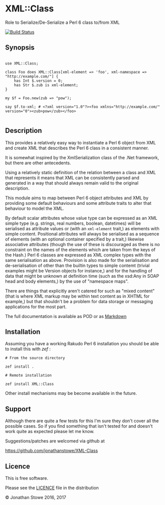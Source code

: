 # XML::Class

Role to Serialize/De-Serialize a Perl 6 class to/from XML

[![Build Status](https://travis-ci.org/jonathanstowe/XML-Class.svg?branch=master)](https://travis-ci.org/jonathanstowe/XML-Class)

## Synopsis

```perl6

use XML::Class;

class Foo does XML::Class[xml-element => 'foo', xml-namespace => "http://example.com/"] {
    has Int $.version = 0;
    has Str $.zub is xml-element;
}

my $f = Foo.new(zub => "pow");

say $f.to-xml; # <?xml version="1.0"?><foo xmlns="http://example.com/" version="0"><zub>pow</zub></foo>


```


## Description

This provides a relatively easy way to instantiate a Perl 6 object from
XML and create XML that describes the Perl 6 class in a consistent manner.

It is somewhat inspired by the XmlSerialization class of the .Net
framework, but there are other antecedents.

Using a relatively static definition of the relation between a class
and XML that represents it means that XML can be consistently parsed
and generated in a way that should always remain valid to the original
description.

This module aims to map between Perl 6 object attributes and XML by
providing some default behaviours and some attribute traits to alter
that behaviour to model the XML.

By default scalar attributes whose value type can be expressed as an XML
simple type (e.g.  strings, real numbers, boolean, datetimes) will be
serialised as attribute values or (with an ```xml-element``` trait,)
as elements with simple content.  Positional attributes will always
be serialised as a sequence of elements (with an optional container
specified by a trait,) likewise associative attributes (though the use
of these is discouraged as there is no constraint on the names of the
elements which are taken from the keys of the Hash.)  Perl 6 classes are
expressed as XML complex types with the same serialisation as above.
Provision is also made for the serialisation and de-serialisation of
other than the builtin types to simple contemt (trivial examples might
be Version objects for instance,) and for the handling of data that
might be unknown at definition time (such as the xsd:Any in SOAP head
and body elements,) by the use of "namespace maps".

There are things that explicitly aren't catered for such as  "mixed
content" (that is where XML markup may be within text content as in
XHTML for example,) but that shouldn't be a problem for data storage or
messaging applications for the most part.

The full documentation is available as POD or as
[Markdown](Documentation.md)

## Installation

Assuming you have a working Rakudo Perl 6 installation you should be able to
install this with *zef* :

    # From the source directory
   
    zef install .

    # Remote installation

    zef install XML::Class

Other install mechanisms may be become available in the future.

## Support

Although there are quite a few tests for this I'm sure they don't
cover all the possible cases. So if you find something that isn't
tested for and doesn't work quite as expected please let me know.


Suggestions/patches are welcomed via github at

https://github.com/jonathanstowe/XML-Class

## Licence

This is free software.

Please see the [LICENCE](LICENCE) file in the distribution

© Jonathan Stowe 2016, 2017
